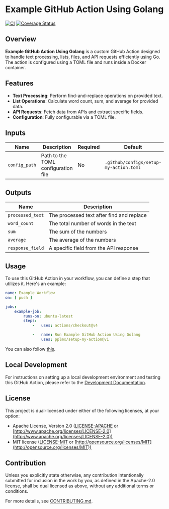 # Example GitHub Action Using Golang

[![CI](https://github.com/pplmx/setup-my-action/workflows/CI/badge.svg)](https://github.com/pplmx/setup-my-action/actions)
[![Coverage Status](https://coveralls.io/repos/github/pplmx/setup-my-action/badge.svg?branch=main)](https://coveralls.io/github/pplmx/setup-my-action?branch=main)

## Overview

**Example GitHub Action Using Golang** is a custom GitHub Action designed to handle text processing, lists, files, and
API requests efficiently using Go. The action is configured using a TOML file and runs inside a Docker container.

## Features

- **Text Processing**: Perform find-and-replace operations on provided text.
- **List Operations**: Calculate word count, sum, and average for provided data.
- **API Requests**: Fetch data from APIs and extract specific fields.
- **Configuration**: Fully configurable via a TOML file.

## Inputs

| Name          | Description                         | Required | Default                                |
|---------------|-------------------------------------|----------|----------------------------------------|
| `config_path` | Path to the TOML configuration file | No       | `.github/configs/setup-my-action.toml` |

## Outputs

| Name             | Description                               |
|------------------|-------------------------------------------|
| `processed_text` | The processed text after find and replace |
| `word_count`     | The total number of words in the text     |
| `sum`            | The sum of the numbers                    |
| `average`        | The average of the numbers                |
| `response_field` | A specific field from the API response    |

## Usage

To use this GitHub Action in your workflow, you can define a step that utilizes it. Here's an example:

```yaml
name: Example Workflow
on: [ push ]

jobs:
    example-job:
        runs-on: ubuntu-latest
        steps:
            -   uses: actions/checkout@v4

            -   name: Run Example GitHub Action Using Golang
                uses: pplmx/setup-my-action@v1
```

You can also follow [this](.github/workflows/ci.yml).

## Local Development

For instructions on setting up a local development environment and testing this GitHub Action, please refer to the [Development Documentation](docs/development.md).

## License

This project is dual-licensed under either of the following licenses, at your option:

- Apache License, Version 2.0 ([LICENSE-APACHE](LICENSE-APACHE) or [http://www.apache.org/licenses/LICENSE-2.0](http://www.apache.org/licenses/LICENSE-2.0))
- MIT license ([LICENSE-MIT](LICENSE-MIT) or [http://opensource.org/licenses/MIT](http://opensource.org/licenses/MIT))

## Contribution

Unless you explicitly state otherwise, any contribution intentionally submitted for inclusion in the work by you, as defined in the Apache-2.0 license, shall be dual licensed as above, without any additional terms or conditions.

For more details, see [CONTRIBUTING.md](CONTRIBUTING.md).
